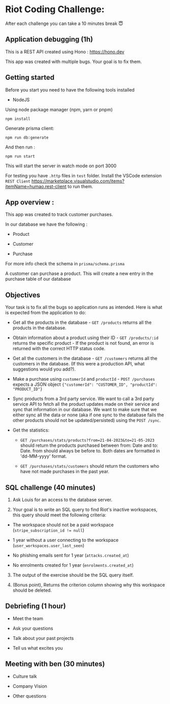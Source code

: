 # Riot Coding Challenge:

After each challenge you can take a 10 minutes break 😇

## Application debugging (1h)

This is a REST API created using Hono : https://hono.dev

This app was created with multiple bugs. Your goal is to fix them.

## Getting started

Before you start you need to have the following tools installed

- NodeJS

Using node package manager (npm, yarn or pnpm)

`npm install`

Generate prisma client:

`npm run db:generate`

And then run :

`npm run start`

This will start the server in watch mode on port 3000

For testing you have `.http` files in `test` folder. Install the VSCode extension `REST Client` https://marketplace.visualstudio.com/items?itemName=humao.rest-client to run them.

## App overview :

This app was created to track customer purchases.

In our database we have the following :

- Product

- Customer

- Purchase

For more info check the schema in `prisma/schema.prisma`

A customer can purchase a product. This will create a new entry in the purchase table of our database

## Objectives

Your task is to fix all the bugs so application runs as intended. Here is what is expected from the application to do:

- Get all the products in the database - `GET /products` returns all the products in the database.

- Obtain information about a product using their ID - `GET /products/:id` returns the specific product - If the product is not found, an error is returned with the correct HTTP status code.

- Get all the customers in the database - `GET /customers` returns all the customers in the database. (If this were a production API, what suggestions would you add?).

- Make a purchase using `customerId` and `productId` - `POST /purchases` expects a JSON object `{"customerId": "CUSTOMER_ID", "productId": "PRODUCT_ID"}`

- Sync products from a 3rd party service. We want to call a 3rd party service API to fetch all the product updates made on their service and sync that information in our database. We want to make sure that we either sync all the data or none (aka if one sync to the database fails the other products should not be updated/persisted) using the `POST /sync`.

- Get the statistics:

  - `GET /purchases/stats/products?from=21-04-2023&to=21-05-2023` should return the products purchased between from: Date and to: Date. from should always be before to. Both dates are formatted in 'dd-MM-yyyy' format.

  - `GET /purchases/stats/customers` should return the customers who have not made purchases in the past year.

## SQL challenge (40 minutes)

1. Ask Louis for an access to the database server.

2. Your goal is to write an SQL query to find Riot's inactive workspaces, this query should meet the following criteria:

- The workspace should not be a paid workspace (`stripe_subscription_id != null`)

- 1 year without a user connecting to the workspace (`user_workspaces.user_last_seen`)

- No phishing emails sent for 1 year (`attacks.created_at`)

- No enrolments created for 1 year (`enrolments.created_at`)

3. The output of the exercise should be the SQL query itself.

4. (Bonus point), Returns the criterion column showing why this workspace should be deleted.

## Debriefing (1 hour)

- Meet the team

- Ask your questions

- Talk about your past projects

- Tell us what excites you

## Meeting with ben (30 minutes)

- Culture talk

- Company Vision

- Other questions
